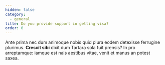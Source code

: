 ```yaml
---
hidden: false
category:
  - general
title: Do you provide support in getting visa?
order: 0
---
```

Ante prima nec dum animoque nobis quid plura eodem detexisse ferrugine plurimus. **Crescit sibi** dixit dum Tartara sola fuit prensis? In pro arreptamque: iamque est nais aestibus vitae, venit et manus an potest saxea.